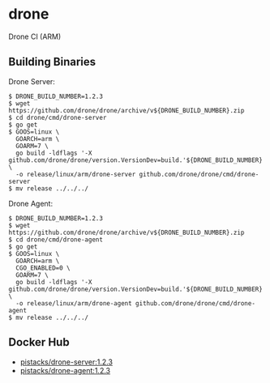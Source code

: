 # drone
Drone CI (ARM)

## Building Binaries

Drone Server:

```
$ DRONE_BUILD_NUMBER=1.2.3
$ wget https://github.com/drone/drone/archive/v${DRONE_BUILD_NUMBER}.zip
$ cd drone/cmd/drone-server
$ go get
$ GOOS=linux \
  GOARCH=arm \
  GOARM=7 \
  go build -ldflags '-X github.com/drone/drone/version.VersionDev=build.'${DRONE_BUILD_NUMBER} \
  -o release/linux/arm/drone-server github.com/drone/drone/cmd/drone-server
$ mv release ../../../
```

Drone Agent:

```
$ DRONE_BUILD_NUMBER=1.2.3
$ wget https://github.com/drone/drone/archive/v${DRONE_BUILD_NUMBER}.zip
$ cd drone/cmd/drone-agent
$ go get
$ GOOS=linux \
  GOARCH=arm \
  CGO_ENABLED=0 \
  GOARM=7 \
  go build -ldflags '-X github.com/drone/drone/version.VersionDev=build.'${DRONE_BUILD_NUMBER} \
  -o release/linux/arm/drone-agent github.com/drone/drone/cmd/drone-agent
$ mv release ../../../
```

## Docker Hub

- [pistacks/drone-server:1.2.3](https://hub.docker.com/r/pistacks/drone-server)
- [pistacks/drone-agent:1.2.3](https://hub.docker.com/r/pistacks/drone-agent)
